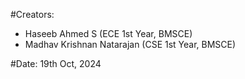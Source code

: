 #Creators:
  - Haseeb Ahmed S (ECE 1st Year, BMSCE)
  - Madhav Krishnan Natarajan (CSE 1st Year, BMSCE)
    
#Date:
19th Oct, 2024
